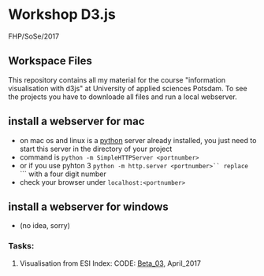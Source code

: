 # Workshop D3.js
FHP/SoSe/2017
## Workspace Files 

This repository contains all my material for the course "information visualisation with d3js" at University of applied sciences Potsdam. 
To see the projects you have to downloade all files and run a local webserver.

## install a webserver for mac
* on mac os and linux is a [python](https://www.python.org/) server already installed, you just need to start this server in the directory of your project
* command is ```python -m SimpleHTTPServer <portnumber>```
* or if you use pyhton 3 ```python -m http.server <portnumber>``
replace  ```<portnumber>``` with a four digit number
* check your browser under  ```localhost:<portnumber>```

## install a webserver for windows
* (no idea, sorry)

### Tasks:
01. Visualisation from ESI Index:
CODE: [Beta_03](https://github.com/drensove/workspace2017-d3-js/blob/presenting_ESI_data/02_data_livecode/index.html), April_2017

